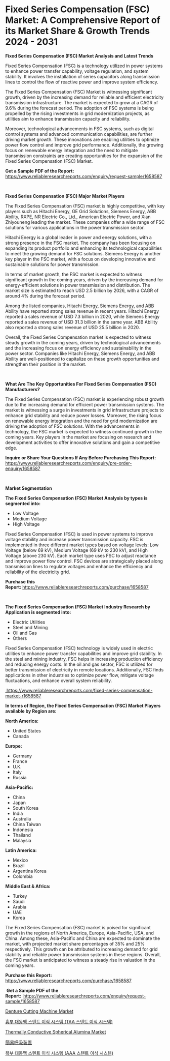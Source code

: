 <p><h1>Fixed Series Compensation (FSC) Market: A Comprehensive Report of its Market Share & Growth Trends 2024 - 2031</h1></p><p><strong>Fixed Series Compensation (FSC) Market Analysis and Latest Trends</strong></p>
<p><p>Fixed Series Compensation (FSC) is a technology utilized in power systems to enhance power transfer capability, voltage regulation, and system stability. It involves the installation of series capacitors along transmission lines to control the flow of reactive power and improve system efficiency.</p><p>The Fixed Series Compensation (FSC) Market is witnessing significant growth, driven by the increasing demand for reliable and efficient electricity transmission infrastructure. The market is expected to grow at a CAGR of 9.6% during the forecast period. The adoption of FSC systems is being propelled by the rising investments in grid modernization projects, as utilities aim to enhance transmission capacity and reliability.</p><p>Moreover, technological advancements in FSC systems, such as digital control systems and advanced communication capabilities, are further driving market growth. These innovations are enabling utilities to optimize power flow control and improve grid performance. Additionally, the growing focus on renewable energy integration and the need to mitigate transmission constraints are creating opportunities for the expansion of the Fixed Series Compensation (FSC) Market.</p></p>
<p><strong>Get a Sample PDF of the Report:&nbsp;</strong> <a href="https://www.reliableresearchreports.com/enquiry/request-sample/1658587">https://www.reliableresearchreports.com/enquiry/request-sample/1658587</a></p>
<p>&nbsp;</p>
<p><strong>Fixed Series Compensation (FSC) Major Market Players</strong></p>
<p><p>The Fixed Series Compensation (FSC) market is highly competitive, with key players such as Hitachi Energy, GE Grid Solutions, Siemens Energy, ABB Ability, RXPE, NR Electric Co., Ltd., American Electric Power, and Xian Zhiyouneng leading the market. These companies offer a wide range of FSC solutions for various applications in the power transmission sector.</p><p>Hitachi Energy is a global leader in power and energy solutions, with a strong presence in the FSC market. The company has been focusing on expanding its product portfolio and enhancing its technological capabilities to meet the growing demand for FSC solutions. Siemens Energy is another key player in the FSC market, with a focus on developing innovative and sustainable solutions for power transmission.</p><p>In terms of market growth, the FSC market is expected to witness significant growth in the coming years, driven by the increasing demand for energy-efficient solutions in power transmission and distribution. The market size is estimated to reach USD 2.5 billion by 2026, with a CAGR of around 4% during the forecast period.</p><p>Among the listed companies, Hitachi Energy, Siemens Energy, and ABB Ability have reported strong sales revenue in recent years. Hitachi Energy reported a sales revenue of USD 7.3 billion in 2020, while Siemens Energy reported a sales revenue of USD 31.3 billion in the same year. ABB Ability also reported a strong sales revenue of USD 25.5 billion in 2020.</p><p>Overall, the Fixed Series Compensation market is expected to witness steady growth in the coming years, driven by technological advancements and the increasing focus on energy efficiency and sustainability in the power sector. Companies like Hitachi Energy, Siemens Energy, and ABB Ability are well-positioned to capitalize on these growth opportunities and strengthen their position in the market.</p></p>
<p>&nbsp;</p>
<p><strong>What Are The Key Opportunities For Fixed Series Compensation (FSC) Manufacturers?</strong></p>
<p><p>The Fixed Series Compensation (FSC) market is experiencing robust growth due to the increasing demand for efficient power transmission systems. The market is witnessing a surge in investments in grid infrastructure projects to enhance grid stability and reduce power losses. Moreover, the rising focus on renewable energy integration and the need for grid modernization are driving the adoption of FSC solutions. With the advancements in technology, the FSC market is expected to witness continued growth in the coming years. Key players in the market are focusing on research and development activities to offer innovative solutions and gain a competitive edge.</p></p>
<p><strong>Inquire or Share Your Questions If Any Before Purchasing This Report:</strong> <a href="https://www.reliableresearchreports.com/enquiry/pre-order-enquiry/1658587">https://www.reliableresearchreports.com/enquiry/pre-order-enquiry/1658587</a></p>
<p>&nbsp;</p>
<p><strong>Market Segmentation</strong></p>
<p><strong>The Fixed Series Compensation (FSC) Market Analysis by types is segmented into:</strong></p>
<p><ul><li>Low Voltage</li><li>Medium Voltage</li><li>High Voltage</li></ul></p>
<p><p>Fixed Series Compensation (FSC) is used in power systems to improve voltage stability and increase power transmission capacity. FSC is implemented in three different market types based on voltage levels: Low Voltage (below 69 kV), Medium Voltage (69 kV to 230 kV), and High Voltage (above 230 kV). Each market type uses FSC to adjust reactance and improve power flow control. FSC devices are strategically placed along transmission lines to regulate voltages and enhance the efficiency and reliability of the electricity grid.</p></p>
<p><strong>Purchase this Report:&nbsp;</strong><a href="https://www.reliableresearchreports.com/purchase/1658587">https://www.reliableresearchreports.com/purchase/1658587</a></p>
<p>&nbsp;</p>
<p><strong>The Fixed Series Compensation (FSC) Market Industry Research by Application is segmented into:</strong></p>
<p><ul><li>Electric Utilities</li><li>Steel and Mining</li><li>Oil and Gas</li><li>Others</li></ul></p>
<p><p>Fixed Series Compensation (FSC) technology is widely used in electric utilities to enhance power transfer capabilities and improve grid stability. In the steel and mining industry, FSC helps in increasing production efficiency and reducing energy costs. In the oil and gas sector, FSC is utilized for better transmission of electricity in remote locations. Additionally, FSC finds applications in other industries to optimize power flow, mitigate voltage fluctuations, and enhance overall system reliability.</p></p>
<p><a href="https://www.reliableresearchreports.com/fixed-series-compensation-market-r1658587">&nbsp;https://www.reliableresearchreports.com/fixed-series-compensation-market-r1658587</a></p>
<p><strong>In terms of Region, the Fixed Series Compensation (FSC) Market Players available by Region are:</strong></p>
<p>
    <p> <strong> North America: </strong>
        <ul>
            <li>United States</li>
            <li>Canada</li>
        </ul>
        </p> 
    <p> <strong> Europe: </strong>
        <ul>
            <li>Germany</li>
            <li>France</li>
            <li>U.K.</li>
            <li>Italy</li>
            <li>Russia</li>
        </ul>
        </p> 
    <p> <strong> Asia-Pacific: </strong>
        <ul>
            <li>China</li>
            <li>Japan</li>
            <li>South Korea</li>
            <li>India</li>
            <li>Australia</li>
            <li>China Taiwan</li>
            <li>Indonesia</li>
            <li>Thailand</li>
            <li>Malaysia</li>
        </ul>
        </p> 
    <p> <strong> Latin America: </strong>
        <ul>
            <li>Mexico</li>
            <li>Brazil</li>
            <li>Argentina Korea</li>
            <li>Colombia</li>
        </ul>
        </p> 
    <p> <strong> Middle East & Africa: </strong>
        <ul>
            <li>Turkey</li>
            <li>Saudi</li>
            <li>Arabia</li>
            <li>UAE</li>
            <li>Korea</li>
        </ul>
    </p>
    </p>
<p><p>The Fixed Series Compensation (FSC) market is poised for significant growth in the regions of North America, Europe, Asia-Pacific, USA, and China. Among these, Asia-Pacific and China are expected to dominate the market, with projected market share percentages of 35% and 25% respectively. This growth can be attributed to increasing demand for grid stability and reliable power transmission systems in these regions. Overall, the FSC market is anticipated to witness a steady rise in valuation in the coming years.</p></p>
<p><strong>Purchase this Report: </strong><a href="https://www.reliableresearchreports.com/purchase/1658587">https://www.reliableresearchreports.com/purchase/1658587</a></p>
<p>&nbsp;<strong>Get a Sample PDF of the Report:&nbsp;&nbsp;</strong><a href="https://www.reliableresearchreports.com/enquiry/request-sample/1658587">https://www.reliableresearchreports.com/enquiry/request-sample/1658587</a></p>
<p><strong></strong></p>
<p><p><a href="https://github.com/johnbach50/Market-Research-Report-List-3/blob/main/denture-cutting-machine-market.md">Denture Cutting Machine Market</a></p><p><a href="https://github.com/airdroplover110/Market-Research-Report-List-1/blob/main/557925187615.md">흉부 대동맥 스텐트 이식 시스템 (TAA 스텐트 이식 시스템)</a></p><p><a href="https://github.com/lylyparadise/Market-Research-Report-List-3/blob/main/thermally-conductive-spherical-alumina-market.md">Thermally Conductive Spherical Alumina Market</a></p><p><a href="https://github.com/KenyonJohns/Market-Research-Report-List-1/blob/main/197638695969.md">簡易呼吸装置</a></p><p><a href="https://github.com/nhaiquang84/Market-Research-Report-List-1/blob/main/603700587614.md">복부 대동맥 스텐트 이식 시스템 (AAA 스텐트 이식 시스템)</a></p></p>